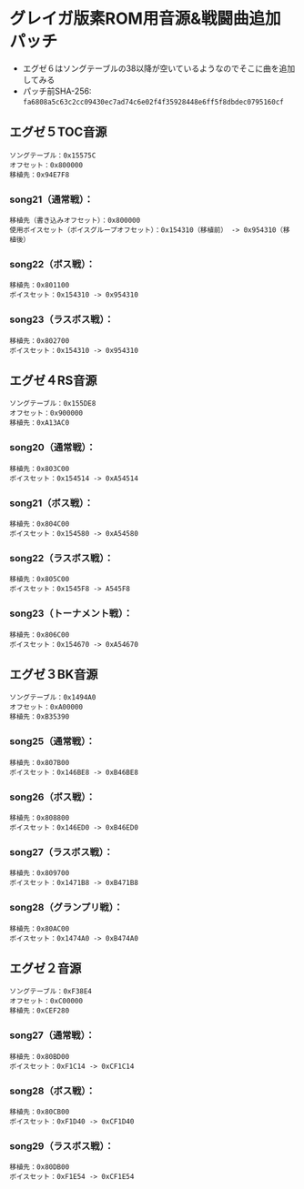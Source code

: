 # ﻿グレイガ版素ROM用音源&戦闘曲追加パッチ
* エグゼ６はソングテーブルの38以降が空いているようなのでそこに曲を追加してみる
* パッチ前SHA-256: `fa6808a5c63c2cc09430ec7ad74c6e02f4f35928448e6ff5f8dbdec0795160cf`

## エグゼ５TOC音源
	ソングテーブル：0x15575C
	オフセット：0x800000
	移植先：0x94E7F8

### song21（通常戦）：
	移植先（書き込みオフセット）：0x800000
	使用ボイスセット（ボイスグループオフセット）：0x154310（移植前） -> 0x954310（移植後）

### song22（ボス戦）：
	移植先：0x801100
	ボイスセット：0x154310 -> 0x954310

### song23（ラスボス戦）：
	移植先：0x802700
	ボイスセット：0x154310 -> 0x954310


## エグゼ４RS音源
	ソングテーブル：0x155DE8
	オフセット：0x900000
	移植先：0xA13AC0

### song20（通常戦）：
	移植先：0x803C00
	ボイスセット：0x154514 -> 0xA54514

### song21（ボス戦）：
	移植先：0x804C00
	ボイスセット：0x154580 -> 0xA54580

### song22（ラスボス戦）：
	移植先：0x805C00
	ボイスセット：0x1545F8 -> A545F8

### song23（トーナメント戦）：
	移植先：0x806C00
	ボイスセット：0x154670 -> 0xA54670


## エグゼ３BK音源
	ソングテーブル：0x1494A0
	オフセット：0xA00000
	移植先：0xB35390

### song25（通常戦）：
	移植先：0x807B00
	ボイスセット：0x146BE8 -> 0xB46BE8

### song26（ボス戦）：
	移植先：0x808800
	ボイスセット：0x146ED0 -> 0xB46ED0

### song27（ラスボス戦）：
	移植先：0x809700
	ボイスセット：0x1471B8 -> 0xB471B8

### song28（グランプリ戦）：
	移植先：0x80AC00
	ボイスセット：0x1474A0 -> 0xB474A0

## エグゼ２音源
	ソングテーブル：0xF38E4
	オフセット：0xC00000
	移植先：0xCEF280

### song27（通常戦）：
	移植先：0x80BD00
	ボイスセット：0xF1C14 -> 0xCF1C14

### song28（ボス戦）：
	移植先：0x80CB00
	ボイスセット：0xF1D40 -> 0xCF1D40

### song29（ラスボス戦）：
	移植先：0x80DB00
	ボイスセット：0xF1E54 -> 0xCF1E54
